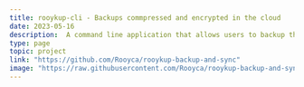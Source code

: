 ```yaml
---
title: rooykup-cli - Backups commpressed and encrypted in the cloud
date: 2023-05-16
description:  A command line application that allows users to backup their files to the cloud in an easy and efficient way.
type: page
topic: project
link: "https://github.com/Rooyca/rooykup-backup-and-sync"
image: "https://raw.githubusercontent.com/Rooyca/rooykup-backup-and-sync/master/rooykup_example.gif"
---
```

